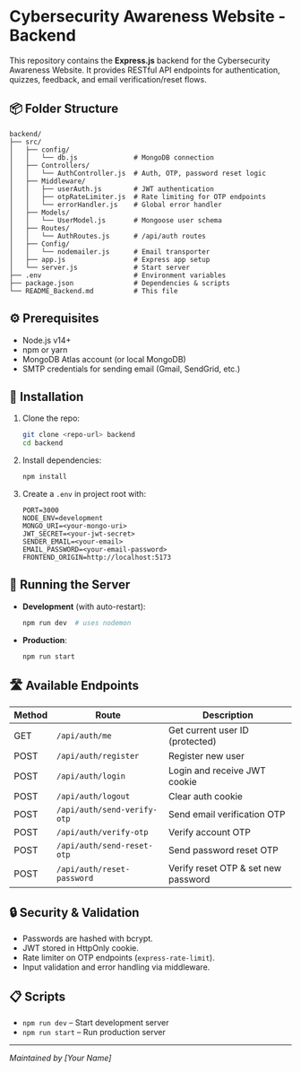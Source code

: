 # Cybersecurity Awareness Website - Backend

This repository contains the **Express.js** backend for the Cybersecurity Awareness Website. It provides RESTful API endpoints for authentication, quizzes, feedback, and email verification/reset flows.

## 📦 Folder Structure

```
backend/
├── src/
│   ├── config/
│   │   └── db.js              # MongoDB connection
│   ├── Controllers/
│   │   └── AuthController.js  # Auth, OTP, password reset logic
│   ├── Middleware/
│   │   ├── userAuth.js        # JWT authentication
│   │   ├── otpRateLimiter.js  # Rate limiting for OTP endpoints
│   │   └── errorHandler.js    # Global error handler
│   ├── Models/
│   │   └── UserModel.js       # Mongoose user schema
│   ├── Routes/
│   │   └── AuthRoutes.js      # /api/auth routes
│   ├── Config/
│   │   └── nodemailer.js      # Email transporter
│   ├── app.js                 # Express app setup
│   └── server.js              # Start server
├── .env                       # Environment variables
├── package.json               # Dependencies & scripts
└── README_Backend.md          # This file
```

## ⚙️ Prerequisites

* Node.js v14+
* npm or yarn
* MongoDB Atlas account (or local MongoDB)
* SMTP credentials for sending email (Gmail, SendGrid, etc.)

## 🔧 Installation

1. Clone the repo:

   ```bash
   git clone <repo-url> backend
   cd backend
   ```
2. Install dependencies:

   ```bash
   npm install
   ```
3. Create a `.env` in project root with:

   ```env
   PORT=3000
   NODE_ENV=development
   MONGO_URI=<your-mongo-uri>
   JWT_SECRET=<your-jwt-secret>
   SENDER_EMAIL=<your-email>
   EMAIL_PASSWORD=<your-email-password>
   FRONTEND_ORIGIN=http://localhost:5173
   ```

## 🚀 Running the Server

* **Development** (with auto-restart):

  ```bash
  npm run dev  # uses nodemon
  ```
* **Production**:

  ```bash
  npm run start
  ```

## 🛣️ Available Endpoints

| Method | Route                       | Description                         |
| ------ | --------------------------- | ----------------------------------- |
| GET    | `/api/auth/me`              | Get current user ID (protected)     |
| POST   | `/api/auth/register`        | Register new user                   |
| POST   | `/api/auth/login`           | Login and receive JWT cookie        |
| POST   | `/api/auth/logout`          | Clear auth cookie                   |
| POST   | `/api/auth/send-verify-otp` | Send email verification OTP         |
| POST   | `/api/auth/verify-otp`      | Verify account OTP                  |
| POST   | `/api/auth/send-reset-otp`  | Send password reset OTP             |
| POST   | `/api/auth/reset-password`  | Verify reset OTP & set new password |

## 🔒 Security & Validation

* Passwords are hashed with bcrypt.
* JWT stored in HttpOnly cookie.
* Rate limiter on OTP endpoints (`express-rate-limit`).
* Input validation and error handling via middleware.

## 📋 Scripts

* `npm run dev` – Start development server
* `npm run start` – Run production server

---

*Maintained by \[Your Name]*
